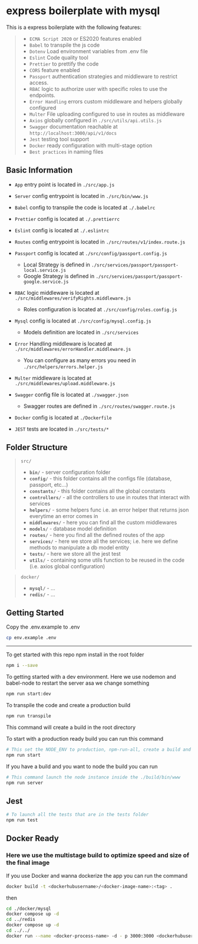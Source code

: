 # express boilerplate with mysql

This is a express boilerplate with the following features:

> - `ECMA Script 2020` or ES2020 features enabled
> - `Babel` to transpile the js code
> - `Dotenv` Load environment variables from .env file
> - `Eslint` Code quality tool
> - `Prettier` to prettify the code
> - `CORS` feature enabled
> - `Passport` authentication strategies and middleware to restrict access.
> - `RBAC` logic to authorize user with specific roles to use the endpoints.
> - `Error Handling` errors custom middleware and helpers globally configured
> - `Multer` File uploading configured to use in routes as middleware
> - `Axios` globally configured in `./src/utils/api.utils.js`
> - `Swagger` documentation reachable at `http://localhost:3000/api/v1/docs`
> - `Jest` testing tool support
> - `Docker` ready configuration with multi-stage option
> - `Best practices` in naming files

## Basic Information

- `App` entry point is located in `./src/app.js`

- `Server` config entrypoint is located in `./src/bin/www.js`

- `Babel` config to transpile the code is located at `./.babelrc`

- `Prettier` config is located at `./.prettierrc`

- `Eslint` config is located at `./.eslintrc`

- `Routes` config entrypoint is located in `./src/routes/v1/index.route.js`

- `Passport` config is located at `./src/config/passport.config.js`

  - Local Strategy is defined in `./src/services/passport/passport-local.service.js`
  - Google Strategy is defined in `./src/services/passport/passport-google.service.js`

- `RBAC` logic middleware is located at `./src/middlewares/verifyRights.middleware.js`

  - Roles configuration is located at `./src/config/roles.config.js`

- `Mysql` config is located at `./src/config/mysql.config.js`

  - Models definition are located in `./src/services`

- `Error` Handling middleware is located at `./src/middlewares/errorHandler.middleware.js`

  - You can configure as many errors you need in `./src/helpers/errors.helper.js`

- `Multer` middleware is located at `./src/middlewares/upload.middleware.js`

  <!-- - If you want to use Google Cloud Storage as upload bucket follow instructions at `./src/config/gcloud/README.md` -->

- `Swagger` config file is located at `./swagger.json`

  - Swagger routes are defined in `./src/routes/swagger.route.js`

- `Docker` config is located at `./Dockerfile`

- `JEST` tests are located in `./src/tests/*`

<!-- - `Pub/Sub` service is located at `./src/services/pubsub/pub-sub.service.js`
  - The pub/sub logic routes is located at `./src/routes/v1/events/*`
  - The pub/sub logic controller is located at `./src/controllers/events/*` -->

## Folder Structure

> `src/`
>
> - **`bin/`** - server configuration folder
> - **`config/`** - this folder contains all the configs file (database, passport, etc...)
> - **`constants/`** - this folder contains all the global constants
> - **`controllers/`** - all the controllers to use in routes that interact with services
> - **`helpers/`** - some helpers func i.e. an error helper that returns json everytime an error comes in
> - **`middlewares/`** - here you can find all the custom middlewares
> - **`models/`** - database model definition
> - **`routes/`** - here you find all the defined routes of the app
> - **`services/`** - here we store all the services; i.e. here we define methods to manipulate a db model entity
> - **`tests/`** - here we store all the jest test
> - **`utils/`** - containing some utils function to be reused in the code (i.e. axios global configuration)

> `docker/`
>
> - **`mysql/`** - ...
> - **`redis/`** - ...

## Getting Started

Copy the .env.example to .env

```bash
cp env.example .env
```

---

To get started with this repo npm install in the root folder

```bash
npm i --save
```

To getting started with a dev environment. Here we use nodemon and babel-node to restart the server asa we change
something

```bash
npm run start:dev
```

To transpile the code and create a production build

```bash
npm run transpile
```

This command will create a build in the root directory

To start with a production ready build you can run this command

```bash
# This set the NODE_ENV to production, npm-run-all, create a build and run the server command
npm run start
```

If you have a build and you want to node the build you can run

```bash
# This command launch the node instance inside the ./build/bin/www
npm run server
```

## Jest

```bash
# To launch all the tests that are in the tests folder
npm run test
```

## Docker Ready

### Here we use the multistage build to optimize speed and size of the final image

If you use Docker and wanna dockerize the app you can run the command

```bash
docker build -t <dockerhubusername>/<docker-image-name>:<tag> .
```

then

```bash
cd ./docker/mysql
docker compose up -d
cd ../redis
docker compose up -d
cd ../../
docker run --name <docker-process-name> -d - p 3000:3000 <dockerhubusername>/<docker-image-name>:<tag>
```
